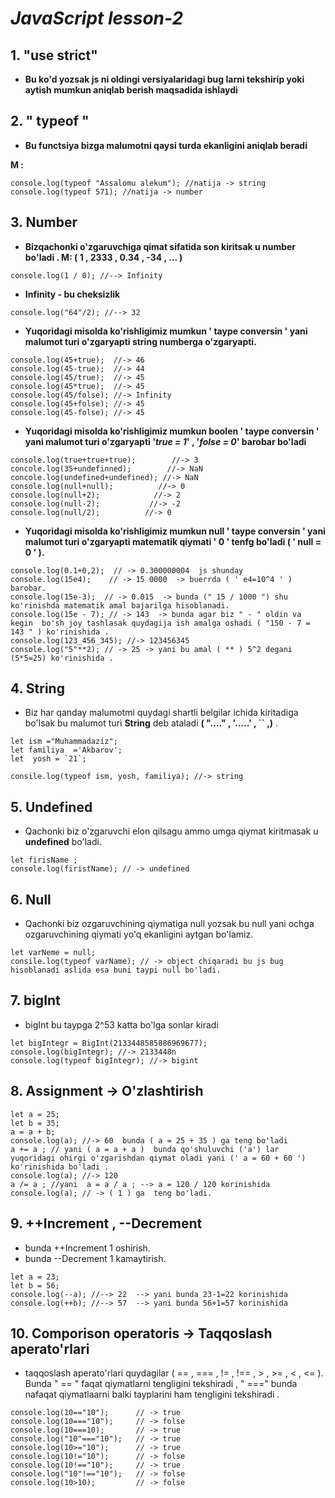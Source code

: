 # *JavaScript lesson-2*

## 1. "use strict" 

- **Bu ko'd yozsak js ni oldingi versiyalaridagi bug larni tekshirip yoki aytish mumkun aniqlab berish maqsadida ishlaydi**

## 2. " typeof "

- **Bu functsiya bizga malumotni qaysi turda ekanligini aniqlab beradi**

**M :** 
```
console.log(typeof "Assalomu alekum"); //natija -> string
console.log(typeof 571); //natija -> number

```
## 3. Number

- **Bizqachonki o'zgaruvchiga qimat sifatida son kiritsak u number bo'ladi . M: ( 1 , 2333 , 0.34 , -34 , ... )**

```
console.log(1 / 0); //--> Infinity
```
 
 - **Infinity - bu cheksizlik**

 ```
 console.log("64"/2); //--> 32
 ```
 - **Yuqoridagi misolda ko'rishligimiz mumkun ' taype conversin ' yani malumot turi o'zgaryapti string numberga o'zgaryapti.**


 ```
 console.log(45+true);  //-> 46 
 console.log(45-true);  //-> 44 
 console.log(45/true);  //-> 45 
 console.log(45*true);  //-> 45
 console.log(45/folse); //-> Infinity 
 console.log(45+folse); //-> 45 
 console.log(45-folse); //-> 45  
 ```
- **Yuqoridagi misolda ko'rishligimiz mumkun boolen ' taype conversin ' yani malumot turi o'zgaryapti '*true = 1*' , '*folse = 0*' barobar bo'ladi**

 ```
 console.log(true+true+true);        //-> 3
 concole.log(35+undefinned);        //-> NaN 
 concole.log(undefined+undefined); //-> NaN 
 console.log(null+null);          //-> 0 
 console.log(null+2);            //-> 2 
 console.log(null-2);           //-> -2 
 console.log(null/2);          //-> 0 
 ```
- **Yuqoridagi misolda ko'rishligimiz mumkun null ' taype conversin ' yani malumot turi o'zgaryapti matematik qiymati ' 0 ' tenfg bo'ladi ( ' null = 0 ' ).**

```
console.log(0.1+0,2);  // -> 0.300000004  js shunday
console.log(15e4);    // -> 15 0000  -> buerrda ( ' e4=10^4 ' ) barobar.
console.log(15e-3);  // -> 0.015  -> bunda (" 15 / 1000 ") shu ko'rinishda matematik amal bajarilga hisoblanadi.
console.log(15e - 7); // -> 143  -> bunda agar biz " - " oldin va kegin  bo'sh joy tashlasak quydagija ish amalga oshadi ( "150 - 7 = 143 " ) ko'rinishida .
console.log(123_456_345); //-> 123456345 
console.log("5"**2); // -> 25 -> yani bu amal ( ** ) 5^2 degani (5*5=25) ko'rinishida .
```

##  4. String
- Biz har qanday malumotmi quydagi shartli belgilar ichida kiritadiga bo'lsak bu malumot turi **String** deb ataladi  **( "...."  , '.....' , `` ,)** .

```
let ism ="Muhammadaziz";
let familiya  ='Akbarov';
let  yosh = `21`;

consile.log(typeof ism, yosh, familiya); //-> string
```
##  5. Undefined

- Qachonki biz o'zgaruvchi elon qilsagu ammo umga qiymat kiritmasak u **undefined** bo'ladi.

```
let firisName ;
console.log(firistName); // -> undefined
```
##  6. Null
- Qachonki biz ozgaruvchining qiymatiga null yozsak bu null yani ochga ozgaruvchining qiymati yo'q ekanligini aytgan bo'lamiz.

```
let varNeme = null;
consile.log(typeof varName); // -> object chiqaradi bu js bug hisoblanadi aslida esa buni taypi null bo'ladi.
```
##  7. bigInt
- bigInt bu taypga 2^53 katta bo'lga sonlar kiradi

```
let bigIntegr = BigInt(2133448585886969677);
console.log(bigIntegr); //-> 2133448n
console.log(typeof bigIntegr); //-> bigint
```

##  8. Assignment -> O'zlashtirish

```
let a = 25;
let b = 35;
a = a + b;
console.log(a); //-> 60  bunda ( a = 25 + 35 ) ga teng bo'ladi
a += a ; // yani ( a = a + a )  bunda qo'shuluvchi ('a') lar  yuqoridagi ohirgi o'zgarishdan qiymat oladi yani (' a = 60 + 60 ') ko'rinishida bo'ladi .
console.log(a); //-> 120
a /= a ; //yani  a = a / a ; --> a = 120 / 120 korinishida 
console.log(a); // -> ( 1 ) ga  teng bo'ladi.
```

##  9.  ++Increment , --Decrement 
- bunda ++Increment  1 oshirish.
- bunda --Decrement  1 kamaytirish.

```
let a = 23;
let b = 56;
console.log(--a); //--> 22  --> yani bunda 23-1=22 korinishida
console.log(++b); //--> 57  --> yani bunda 56+1=57 korinishida
```
##  10.  Comporison operatoris -> Taqqoslash aperato'rlari 
- taqqoslash aperato'rlari quydagilar ( == , === ,  != , !== , >  , >= , < , <= ). Bunda " == " faqat qiymatlarni tengligini tekshiradi , " ===" bunda nafaqat qiymatlaarni balki tayplarini ham tengligini tekshiradi .

```
console.log(10=="10");      // -> true
console.log(10==="10");     // -> folse
console.log(10===10);       // -> true
console.log("10"==="10");   // -> true
console.log(10>="10");      // -> true
console.log(10!="10");      // -> folse
console.log(10!=="10");     // -> true
console.log("10"!=="10");   // -> folse
console.log(10>10);         // -> folse
```
